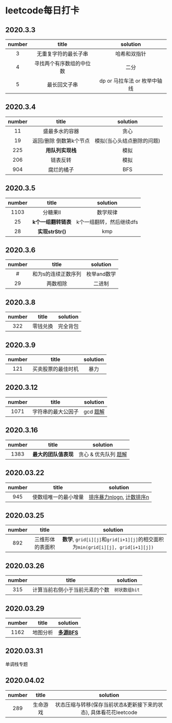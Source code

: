 # leetcode每日打卡

## 2020.3.3
 
|  number   | title | solution |
|  :----:  | :----:  | :----: |
| 3 | 无重复字符的最长子串 | 哈希和双指针 |
| 4 | 寻找两个有序数组的中位数 | 二分 |
| 5 |  最长回文子串 | dp or 马拉车法 or 枚举中轴线|


## 2020.3.4

|  number   | title | solution |
|  :----:  | :----:  | :----: |
| 11 | 盛最多水的容器 | 贪心 |
| 19 | 返回/删除 倒数第k个节点| 模拟(当心头结点删除的问题) |
| 225 | **用队列实现栈** | 模拟 |
| 206 | 链表反转 | 模拟 |
| 904 | 腐烂的橘子 | BFS |


## 2020.3.5

|  number   | title | solution |
|  :----:  | :----:  | :----: |
| 1103 | 分糖果II | 数学规律 |
| 25 | **k个一组翻转链表** | k个一组翻转，然后继续dfs |
| 28 | **实现strStr()** | kmp | 


## 2020.3.6

|  number   | title | solution |
|  :----:  | :----:  | :----: |
| # | 和为s的连续正数序列 | 枚举and数学 |
| 29 | 两数相除 | 二进制 |

## 2020.3.8

|  number   | title | solution |
|  :----:  | :----:  | :----: |
| 322 | 零钱兑换 | 完全背包 |

## 2020.3.9
|  number   | title | solution |
|  :----:  | :----:  | :----: |
| 121 | 买卖股票的最佳时机 | 暴力 |


## 2020.3.12
|  number   | title | solution |
|  :----:  | :----:  | :----: |
| 1071 | 字符串的最大公因子 | gcd  [题解](https://leetcode-cn.com/problems/greatest-common-divisor-of-strings/solution/zi-fu-chuan-de-zui-da-gong-yin-zi-by-leetcode-solu/)|



## 2020.3.16
|  number   | title | solution |
|  :----:  | :----:  | :----: |
| 1383 | **最大的团队值表现** | 贪心 & 优先队列 [题解](https://leetcode-cn.com/submissions/detail/54466382/) |


## 2020.03.22
|  number   | title | solution |
|  :----:  | :----:  | :----: |
| 945 | 使数组唯一的最小增量 | [排序暴力nlogn](https://leetcode-cn.com/submissions/detail/55795600/), [计数排序n](https://leetcode-cn.com/submissions/detail/55799185/)|


## 2020.03.25
|  number   | title | solution |
|  :----:  | :----:  | :----: |
| 892 | 三维形体的表面积 | **数学**, `grid[i][j]`和`grid[i+1][j]`的相交面积为`min(grid[i][j], grid[i+1][j])` | 


## 2020.03.26
|  number   | title | solution |
|  :----:  | :----:  | :----: |
| 315 | 计算当前右侧小于当前元素的个数 | `树状数组bit` |


## 2020.03.29

|  number   | title | solution |
|  :----:  | :----:  | :----: |
| 1162 | 地图分析 | [**多源BFS**](https://leetcode-cn.com/submissions/detail/57893576/) |

## 2020.03.31
单调栈专题

## 2020.04.02
|  number   | title | solution |
|  :----:  | :----:  | :----: |
| 289 | 生命游戏 | 状态压缩与转移(保存当前状态&更新接下来的状态), 具体看花花leetcode |
 
